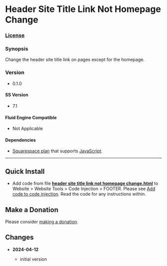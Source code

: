 # Header Site Title Link Not Homepage Change

### [License][1]

### Synopsis

Change the header site title link on pages except for the homepage.

### Version

  * 0.1.0

#### SS Version

  * 7.1

#### Fluid Engine Compatible

  * Not Applicable

#### Dependencies

  * [Squarespace plan][2] that supports [JavaScript][3].

---

## Quick Install

* Add code from file **[header site title link not homepage change.html][4]** to
  Website > Website Tools > Code Injection > FOOTER. Please see [Add code to
  code injection][5]. Read the code for any instructions within.

## Make a Donation

Please consider [making a donation][6].

## Changes

<!-- * **2024-04-11**

  * support date ranges
  * make work with more than one section
  * bumped version to 0.2.0
  -->
* **2024-04-12**

  * initial version

[1]: https://github.com/tomsWebConsulting/twcsl/blob/main/LICENSE.txt#L1
[2]: https://en.wikipedia.org/wiki/JavaScript
[3]: https://github.com/tomsWebConsulting/twcsl
[4]: header%20site%20title%20link%20not%20homepage%20change.html#L1
[5]: https://support.squarespace.com/hc/en-us/articles/205815908-Using-code-injection#toc-add-code-to-code-injection
[6]: https://github.com/tomsWebConsulting/twcsl#make-a-donation
